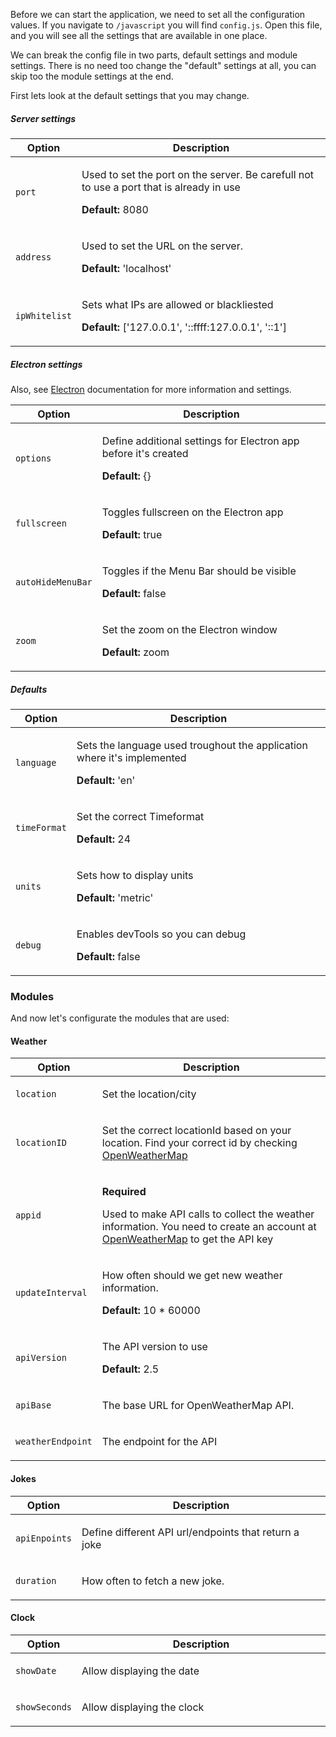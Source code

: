 Before we can start the application, we need to set all the configuration values.
If you navigate to ```/javascript``` you will find ```config.js```. Open this file, and you will see
all the settings that are available in one place.

We can break the config file in two parts, default settings and module settings.
There is no need too change the "default" settings at all, you can skip too the module settings at the end.

First lets look at the default settings that you may change.

##### Server settings

<table width="100%">
	<thead>
		<tr>
			<th>Option</th>
			<th width="100%">Description</th>
		</tr>
	<thead>
	<tbody>
		<tr>
			<td><code>port</code></td>
			<td>
			    <p>Used to set the port on the server. Be carefull not to use a port that is already in use</p>
			    <p><strong>Default:</strong> 8080</p>
			</td>
		</tr>
		<tr>
            <td><code>address</code></td>
            <td>
                <p>Used to set the URL on the server.</p>
                <p><strong>Default:</strong> 'localhost'</p>
            </td>
        </tr>
        <tr>
            <td><code>ipWhitelist</code></td>
            <td>
                <p>Sets what IPs are allowed or blackliested</p>
                <p><strong>Default:</strong> ['127.0.0.1', '::ffff:127.0.0.1', '::1']</p>
            </td>
        </tr>
	</tbody>
</table>

##### Electron settings
Also, see [Electron](https://electronjs.org/docs) documentation for more information and settings.

<table width="100%">
	<thead>
		<tr>
			<th>Option</th>
			<th width="100%">Description</th>
		</tr>
	<thead>
	<tbody>
		<tr>
			<td><code>options</code></td>
			<td>
			    <p>Define additional settings for Electron app before it's created</p>
			    <p><strong>Default:</strong> {}</p>
			</td>
		</tr>
		<tr>
            <td><code>fullscreen</code></td>
            <td>
                <p>Toggles fullscreen on the Electron app</p>
                <p><strong>Default:</strong> true</p>
            </td>
        </tr>
        <tr>
            <td><code>autoHideMenuBar</code></td>
            <td>
                <p>Toggles if the Menu Bar should be visible</p>
                <p><strong>Default:</strong> false</p>
            </td>
        </tr>
        <tr>
            <td><code>zoom</code></td>
            <td>
                <p>Set the zoom on the Electron window</p>
                <p><strong>Default:</strong> zoom</p>
            </td>
        </tr>
	</tbody>
</table>

##### Defaults
<table width="100%">
	<thead>
		<tr>
			<th>Option</th>
			<th width="100%">Description</th>
		</tr>
	<thead>
	<tbody>
		<tr>
			<td><code>language</code></td>
			<td>
			    <p>Sets the language used troughout the application where it's implemented</p>
			    <p><strong>Default:</strong> 'en'</p>
			</td>
		</tr>
		<tr>
            <td><code>timeFormat</code></td>
            <td>
                <p>Set the correct Timeformat</p>
                <p><strong>Default:</strong> 24</p>
            </td>
        </tr>
        <tr>
            <td><code>units</code></td>
            <td>
                <p>Sets how to display units</p>
                <p><strong>Default:</strong> 'metric'</p>
            </td>
        </tr>
        <tr>
            <td><code>debug</code></td>
            <td>
                <p>Enables devTools so you can debug</p>
                <p><strong>Default:</strong> false</p>
            </td>
        </tr>
	</tbody>
</table>

### Modules
And now let's configurate the modules that are used:

#### Weather
<table width="100%">
	<thead>
		<tr>
			<th>Option</th>
			<th width="100%">Description</th>
		</tr>
	<thead>
	<tbody>
		<tr>
			<td><code>location</code></td>
			<td>
			    <p>Set the location/city</p>
			</td>
		</tr>
		<tr>
            <td><code>locationID</code></td>
            <td>
                <p>Set the correct locationId based on your location.
                Find your correct id by checking <a href="http://openweathermap.org/help/city_list.txt">OpenWeatherMap<a/></p>
            </td>
        </tr>
        <tr>
            <td><code>appid</code></td>
            <td>
                <p><strong>Required</strong></p>
                <p>Used to make API calls to collect the weather information.
                You need to create an account at <a href="https://home.openweathermap.org/">OpenWeatherMap</a> to get the API key</p>
            </td>
        </tr>
        <tr>
            <td><code>updateInterval</code></td>
            <td>
                <p>How often should we get new weather information.</p>
                <p><strong>Default:</strong> 10 * 60000</p>
            </td>
        </tr>
        <tr>
            <td><code>apiVersion</code></td>
            <td>
                <p>The API version to use</p>
                <p><strong>Default:</strong> 2.5</p>
            </td>
        </tr>
         <tr>
                <td><code>apiBase</code></td>
                <td>
                    <p>The base URL for OpenWeatherMap API.</p>
                </td>
            </tr>
            <tr>
                <td><code>weatherEndpoint</code></td>
                <td>
                    <p>The endpoint for the API</p>
                </td>
            </tr>
	</tbody>
</table>

#### Jokes
<table width="100%">
	<thead>
		<tr>
			<th>Option</th>
			<th width="100%">Description</th>
		</tr>
	<thead>
	<tbody>
		<tr>
			<td><code>apiEnpoints</code></td>
			<td>
			    <p>Define different API url/endpoints that return a joke</p>
			</td>
		</tr>
		<tr>
            <td><code>duration</code></td>
            <td>
                <p>How often to fetch a new joke.</p>
            </td>
        </tr>
	</tbody>
</table>

#### Clock
<table width="100%">
	<thead>
		<tr>
			<th>Option</th>
			<th width="100%">Description</th>
		</tr>
	<thead>
	<tbody>
		<tr>
			<td><code>showDate</code></td>
			<td>
			    <p>Allow displaying the date</p>
			</td>
		</tr>
		<tr>
            <td><code>showSeconds</code></td>
            <td>
                <p>Allow displaying the clock</p>
            </td>
        </tr>
	</tbody>
